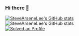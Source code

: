 ### Hi there 👋

<!--
**SteveArseneLee/SteveArseneLee** is a ✨ _special_ ✨ repository because its `README.md` (this file) appears on your GitHub profile.

Here are some ideas to get you started:

- 🔭 I’m currently working on ...
- 🌱 I’m currently learning ...
- 👯 I’m looking to collaborate on ...
- 🤔 I’m looking for help with ...
- 💬 Ask me about ...
- 📫 How to reach me: ...
- 😄 Pronouns: ...
- ⚡ Fun fact: ...
-->
[![SteveArseneLee's GitHub stats](https://github-readme-stats.vercel.app/api?username=SteveArseneLee)](https://github.com/SteveArseneLee/github-readme-stats)  
![SteveArseneLee's GitHub stats](https://github-readme-stats.vercel.app/api?username=SteveArseneLee&show_icons=true&theme=radical)  
[![Solved.ac Profile](http://mazassumnida.wtf/api/v2/generate_badge?boj=lclgood97)](https://solved.ac/lclgood97/)

